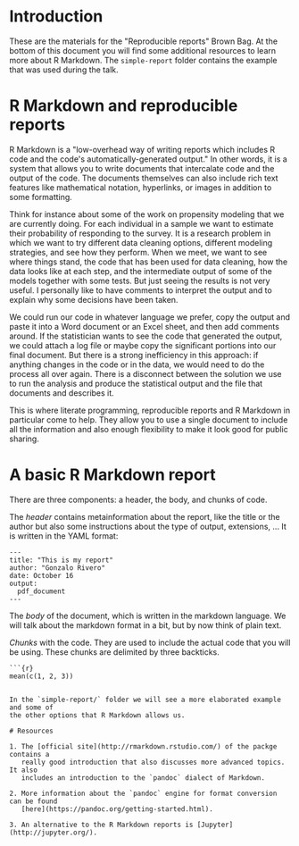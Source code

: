 # Introduction

These are the materials for the "Reproducible reports" Brown Bag. At the bottom
of this document you will find some additional resources to learn more about R
Markdown. The `simple-report` folder contains the example that was used during
the talk. 

# R Markdown and reproducible reports

R Markdown is a "low-overhead way of writing reports which includes R code and
the code's automatically-generated output." In other words, it is a system that
allows you to write documents that intercalate code and the output of the code.
The documents themselves can also include rich text features like mathematical
notation, hyperlinks, or images in addition to some formatting.

Think for instance about some of the work on propensity modeling that we are
currently doing. For each individual in a sample we want to estimate their
probability of responding to the survey. It is a research problem in which we
want to try different data cleaning options, different modeling strategies, and
see how they perform. When we meet, we want to see where things stand, the code
that has been used for data cleaning, how the data looks like at each step, and
the intermediate output of some of the models together with some tests. But just
seeing the results is not very useful. I personally like to have comments to
interpret the output and to explain why some decisions have been taken.


We could run our code in whatever language we prefer, copy the output and paste
it into a Word document or an Excel sheet, and then add comments around. If the
statistician wants to see the code that generated the output, we could attach a
log file or maybe copy the significant portions into our final document. But
there is a strong inefficiency in this approach: if anything changes in the code
or in the data, we would need to do the process all over again. There is a
disconnect between the solution we use to run the analysis and produce the
statistical output and the file that documents and describes it.

This is where literate programming, reproducible reports and R Markdown in
particular come to help. They allow you to use a single document to include all
the information and also enough flexibility to make it look good for public
sharing. 

# A basic R Markdown report

There are three components: a header, the body, and chunks of code. 

The _header_ contains metainformation about the report, like the title or the
author but also some instructions about the type of output, extensions, ... It
is written in the YAML format: 

```
---
title: "This is my report"
author: "Gonzalo Rivero"
date: October 16
output:
  pdf_document
---
```

The _body_ of the document, which is written in the markdown language. We will
talk about the markdown format in a bit, but by now think of plain text.

_Chunks_ with the code. They are used to include the actual code that you will
be using. These chunks are delimited by three backticks. 

```
```{r}
mean(c(1, 2, 3))
```
```

In the `simple-report/` folder we will see a more elaborated example and some of
the other options that R Markdown allows us. 

# Resources

1. The [official site](http://rmarkdown.rstudio.com/) of the packge contains a
   really good introduction that also discusses more advanced topics. It also
   includes an introduction to the `pandoc` dialect of Markdown.

2. More information about the `pandoc` engine for format conversion can be found
   [here](https://pandoc.org/getting-started.html).

3. An alternative to the R Markdown reports is [Jupyter](http://jupyter.org/). 
